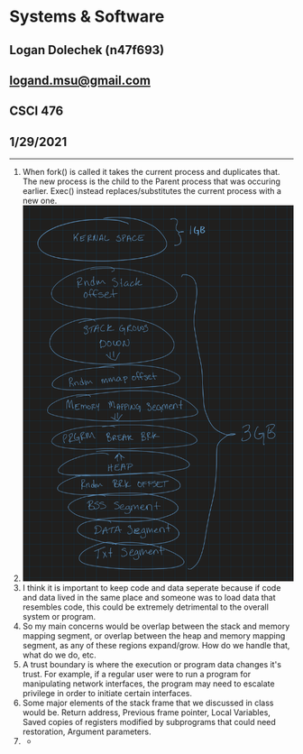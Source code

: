 # Systems & Software
## Logan Dolechek (n47f693)
## logand.msu@gmail.com
## CSCI 476
## 1/29/2021
---

1. When fork() is called it takes the current process and duplicates that. The new process is the child to the Parent process that was occuring earlier. Exec() instead replaces/substitutes the current process with a new one. 
2. ![Memory Layout](MemoryLayout.png)
3. I think it is important to keep code and data seperate because if code and data lived in the same place and someone was to load data that resembles code, this could be extremely detrimental to the overall system or program.
4. So my main concerns would be overlap between the stack and memory mapping segment, or overlap between the heap and memory mapping segment, as any of these regions expand/grow. How do we handle that, what do we do, etc. 
5. A trust boundary is where the execution or program data changes it's trust. For example, if a regular user were to run a program for manipulating network interfaces, the program may need to escalate privilege in order to initiate certain interfaces.
6. Some major elements of the stack frame that we discussed in class would be. Return address, Previous frame pointer, Local Variables, Saved copies of registers modified by subprograms that could need restoration, Argument parameters.
7. -
